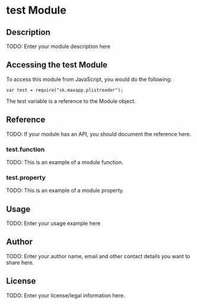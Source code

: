 # test Module

## Description

TODO: Enter your module description here

## Accessing the test Module

To access this module from JavaScript, you would do the following:

    var test = require("sk.maxapp.plistreader");

The test variable is a reference to the Module object.

## Reference

TODO: If your module has an API, you should document
the reference here.

### test.function

TODO: This is an example of a module function.

### test.property

TODO: This is an example of a module property.

## Usage

TODO: Enter your usage example here

## Author

TODO: Enter your author name, email and other contact
details you want to share here.

## License

TODO: Enter your license/legal information here.

